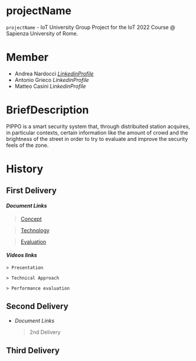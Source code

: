 # projectName
`projectName` - IoT University Group Project for the IoT 2022 Course @ Sapienza University of Rome.

# Member

- Andrea Nardocci   [*LinkedinProfile*](www.google.it)
- Antonio Grieco    *LinkedinProfile*
- Matteo Casini     *LinkedinProfile*

# BriefDescription

PIPPO is a smart security system that, through distribuited station acquires, in particular contexts, certain information like the amount of crowd and the brightness of the street in order to try to evaluate and improve the security feels of the zone.


# History

## First Delivery

####  *Document Links*
 
   >[Concept](https://github.com/nardoz-dev/projectName/blob/main/docs/1stdelivery/concept.md)

   >[Technology](https://github.com/nardoz-dev/projectName/blob/main/docs/1stdelivery/technology.md)

   >[Evaluation](https://github.com/nardoz-dev/projectName/blob/main/docs/1stdelivery/evaluation.md)
    
#### *Videos links*
  
    > Presentation
    
    > Technical Approach
    
    > Performance evaluation

## Second Delivery

  - *Document Links*
  
    > 2nd Delivery
 

## Third Delivery
